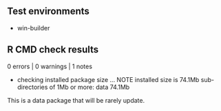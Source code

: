 ## Test environments
* win-builder

## R CMD check results

0 errors | 0 warnings | 1 notes

* checking installed package size ... NOTE
  installed size is 74.1Mb
  sub-directories of 1Mb or more:
    data  74.1Mb
    
This is a data package that will be rarely update.